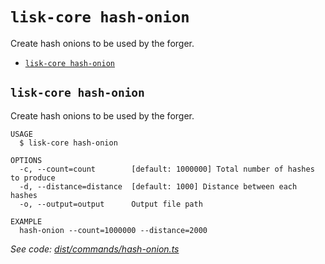 # `lisk-core hash-onion`

Create hash onions to be used by the forger.

- [`lisk-core hash-onion`](#lisk-core-hash-onion)

## `lisk-core hash-onion`

Create hash onions to be used by the forger.

```
USAGE
  $ lisk-core hash-onion

OPTIONS
  -c, --count=count        [default: 1000000] Total number of hashes to produce
  -d, --distance=distance  [default: 1000] Distance between each hashes
  -o, --output=output      Output file path

EXAMPLE
  hash-onion --count=1000000 --distance=2000
```

_See code: [dist/commands/hash-onion.ts](https://github.com/LiskHQ/lisk-core/blob/v3.0.0-beta.2.5/dist/commands/hash-onion.ts)_
